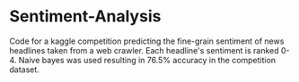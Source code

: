 # Sentiment-Analysis
Code for a kaggle competition predicting the fine-grain sentiment of news headlines taken from a web crawler. Each headline's sentiment is ranked 0-4. Naive bayes was used resulting in 76.5% accuracy in the competition dataset. 
